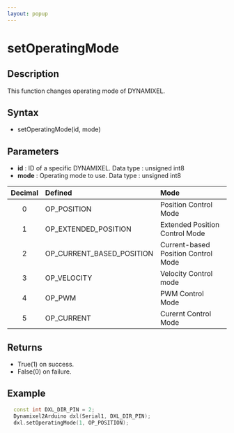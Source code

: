 ```yaml
---
layout: popup
---
```


# setOperatingMode

## Description

This function changes operating mode of DYNAMIXEL.

## Syntax

- setOperatingMode(id, mode)

## Parameters

- **id** : ID of a specific DYNAMIXEL. Data type : unsigned int8
- **mode** : Operating mode to use. Data type : unsigned int8

| Decimal | Defined                   | Mode                                |
|:-------:|:--------------------------|:------------------------------------|
|    0    | OP_POSITION               | Position Control Mode               |
|    1    | OP_EXTENDED_POSITION      | Extended Position Control Mode      |
|    2    | OP_CURRENT_BASED_POSITION | Current-based Position Control Mode |
|    3    | OP_VELOCITY               | Velocity Control mode               |
|    4    | OP_PWM                    | PWM Control Mode                    |
|    5    | OP_CURRENT                | Curernt Control Mode                |

## Returns

- True(1) on success.
- False(0) on failure.

## Example

```c++
  const int DXL_DIR_PIN = 2;
  Dynamixel2Arduino dxl(Serial1, DXL_DIR_PIN);
  dxl.setOperatingMode(1, OP_POSITION);
```
